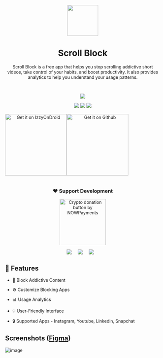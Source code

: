 <div align="center">

<img src="https://github.com/vishal2376/scroll-block/assets/38159691/99f5e174-1b22-4103-a83f-9baa9925d38e" width="100px"/>

# **Scroll Block**

Scroll Block is a free app that helps you stop scrolling addictive short videos, take control of your habits, and boost productivity. It also provides analytics to help you understand your usage patterns.

<br/>


<a href="https://twitter.com/vishal2376"><img src="https://img.shields.io/badge/twitter-%231DA1F2.svg?&style=for-the-badge&logo=twitter&logoColor=white" /></a>


<img src="https://img.shields.io/github/stars/vishal2376/scroll-block?style=for-the-badge&logo=powerpages&color=cba6f7&logoColor=D9E0EE&labelColor=302D41"/>
<img src="https://img.shields.io/github/last-commit/vishal2376/scroll-block?style=for-the-badge&logo=github&color=a6da95&logoColor=D9E0EE&labelColor=302D41"/>
<img src="https://img.shields.io/github/repo-size/vishal2376/scroll-block?style=for-the-badge&logo=dropbox&color=7dc4e4&logoColor=D9E0EE&labelColor=302D41"/>

<br/>
<br/>

<div style="display: flex; flex-direction: row;">
    <a href='https://apt.izzysoft.de/fdroid/index/apk/com.vishal2376.scroll-block'><img alt='Get it on IzzyOnDroid' src='https://gitlab.com/IzzyOnDroid/repo/-/raw/master/assets/IzzyOnDroid.png' style="width:200px"></a>
    <a href='https://github.com/vishal2376/scroll-block/releases/latest'><img alt='Get it on Github' src='https://github.com/vishal2376/snaptick/assets/38159691/f502e2ec-dbf4-4ed6-b23f-a47b74080fea' style="width:200px"></a>
</div>

</div>
<br>
<h3 align="center">❤️ Support Development</h3>
<p align="center">
    <a href="https://nowpayments.io/donation?api_key=J8D6KV4-FJ7M181-QKRCGV3-6MMDNZT&source=lk_donation&medium=referral" target="_blank">
     <img src="https://nowpayments.io/images/embeds/donation-button-black.svg" width="150px" alt="Crypto donation button by NOWPayments">
    </a>
</p>

<p align="center">
  <a href="https://ko-fi.com/vishal2376"><img src="https://img.shields.io/badge/Ko--fi-F16061?style=for-the-badge&logo=ko-fi&logoColor=white" /></a>&nbsp;&nbsp;&nbsp;&nbsp;
  <a href="https://buymeacoffee.com/vishal2376"><img src="https://img.shields.io/badge/Buy%20Me%20a%20Coffee-ffdd00?style=for-the-badge&logo=buy-me-a-coffee&logoColor=black" /></a>&nbsp;&nbsp;&nbsp;&nbsp;
  <a href="https://paypal.me/vishal2376"><img src="https://img.shields.io/badge/PayPal-00457C?style=for-the-badge&logo=paypal&logoColor=white" /></a>&nbsp;&nbsp;&nbsp;&nbsp;
    
</p>



## 🚀 Features

- 🚫 Block Addictive Content
  
- ⚙️ Customize Blocking Apps
  
- 📊 Usage Analytics
  
- 💡 User-Friendly Interface
  
- 🔒 Supported Apps - Instagram, Youtube, Linkedin, Snapchat


## Screenshots ([Figma](https://www.figma.com/design/VMA90BJ4TRXoZU2H3LW4Me/Scroll-Block-App-UI?node-id=0-1&t=nFFmmtE2DfpgOCzh-1))

![image](https://github.com/vishal2376/scroll-block/assets/38159691/43507bac-9e63-457c-8029-3022f73f32eb)


